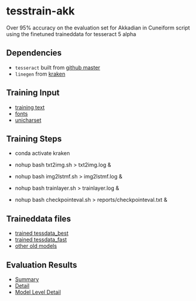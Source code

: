 # tesstrain-akk

Over 95% accuracy on the evaluation set for Akkadian in Cuneiform script using the finetuned traineddata for tesseract 5 alpha

## Dependencies

* `tesseract` built from [github master](https://github.com/tesseract-ocr/tesseract)
* `linegen` from [kraken](https://github.com/mittagessen/kraken)

## Training Input

* [training text](https://github.com/Shreeshrii/tesstrain-akk/blob/master/langdata/akk.training_text)
* [fonts](https://github.com/Shreeshrii/tesstrain-akk/blob/master/langdata/akk.fontslist.txt)
* [unicharset](https://github.com/Shreeshrii/tesstrain-akk/blob/master/data/akk/akk.unicharset)

## Training Steps

* conda activate kraken
* nohup bash txt2img.sh   > txt2img.log & 

* nohup bash  img2lstmf.sh > img2lstmf.log & 

* nohup bash trainlayer.sh > trainlayer.log & 

* nohup bash checkpointeval.sh > reports/checkpointeval.txt & 

## Traineddata files

* [trained tessdata_best](https://github.com/Shreeshrii/tesstrain-akk/tree/master/data/akk/tessdata_best)
* [trained tessdata_fast](https://github.com/Shreeshrii/tesstrain-akk/tree/master/data/akk/tessdata_fast)
* [other old models](https://github.com/Shreeshrii/tesstrain-akk/tree/master/data)

## Evaluation Results

* [Summary](https://github.com/Shreeshrii/tesstrain-akk/blob/master/reports/checkpointeval-summary.txt)
* [Detail](https://github.com/Shreeshrii/tesstrain-akk/blob/master/reports/checkpointeval.txt)
* [Model Level Detail](https://github.com/Shreeshrii/tesstrain-akk/tree/master/reports)
